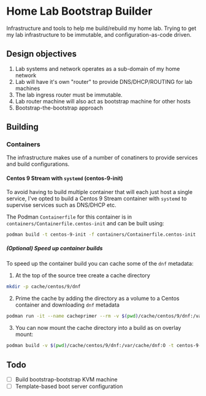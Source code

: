 # Home Lab Bootstrap Builder

Infrastructure and tools to help me build/rebuild my home lab. Trying to get my
lab infrastructure to be immutable, and configuration-as-code driven.

## Design objectives

1. Lab systems and network operates as a sub-domain of my home network
2. Lab will have it's own "router" to provide DNS/DHCP/ROUTING for
   lab machines
3. The lab ingress router must be immutable.
4. Lab router machine will also act as bootstrap machine for other hosts
5. Bootstrap-the-bootstrap approach

## Building

### Containers

The infrastructure makes use of a number of conatiners to provide services
and build configurations.

#### Centos 9 Stream with `systemd` (centos-9-init)

To avoid having to build multiple container that will each just host a single
service, I've opted to build a Centos 9 Stream container with `systemd` to 
supervise services such as DNS/DHCP etc.

The Podman `Containerfile` for this container is in `containers/Containerfile.centos-init`
and can be built using:

```bash
podman build -t centos-9-init -f containers/Containerfile.centos-init
```

##### (Optional) Speed up container builds

To speed up the container build you can cache some of the `dnf` metadata:

1. At the top of the source tree create a cache directory

```bash
mkdir -p cache/centos/9/dnf
```

2. Prime the cache by adding the directory as a volume to a Centos container
   and downloading `dnf` metadata

```bash
podman run -it --name cacheprimer --rm -v $(pwd)/cache/centos/9/dnf:/var/cache/dnf:z quay.io/centos/centos:stream9 /bin/bash -c "dnf -y install epel-release && dnf makecache"
```

3. You can now mount the cache directory into a build as on overlay mount:

```bash
podman build -v $(pwd)/cache/centos/9/dnf:/var/cache/dnf:O -t centos-9-init -f containers/Containerfile.centos-init
```

## Todo

- [ ] Build bootstrap-bootstrap KVM machine
- [ ] Template-based boot server configuration
